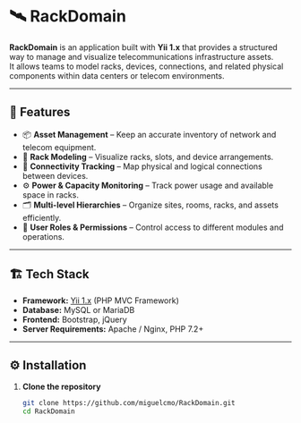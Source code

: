 # 🛰️ RackDomain

**RackDomain** is an application built with **Yii 1.x** that provides a structured way to manage and visualize telecommunications infrastructure assets.  
It allows teams to model racks, devices, connections, and related physical components within data centers or telecom environments.

---

## 🚀 Features

- 📦 **Asset Management** – Keep an accurate inventory of network and telecom equipment.  
- 🧩 **Rack Modeling** – Visualize racks, slots, and device arrangements.  
- 🔌 **Connectivity Tracking** – Map physical and logical connections between devices.  
- ⚙️ **Power & Capacity Monitoring** – Track power usage and available space in racks.  
- 🗂️ **Multi-level Hierarchies** – Organize sites, rooms, racks, and assets efficiently.  
- 👥 **User Roles & Permissions** – Control access to different modules and operations.  

---

## 🏗️ Tech Stack

- **Framework:** [Yii 1.x](https://www.yiiframework.com/doc/guide/1.1/en) (PHP MVC Framework)  
- **Database:** MySQL or MariaDB  
- **Frontend:** Bootstrap, jQuery  
- **Server Requirements:** Apache / Nginx, PHP 7.2+  

---

## ⚙️ Installation

1. **Clone the repository**
   ```bash
   git clone https://github.com/miguelcmo/RackDomain.git
   cd RackDomain
